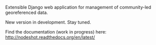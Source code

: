 Extensible Django web application for management of community-led georeferenced data.

New version in development. Stay tuned.

Find the documentation (work in progress) here: http://nodeshot.readthedocs.org/en/latest/
